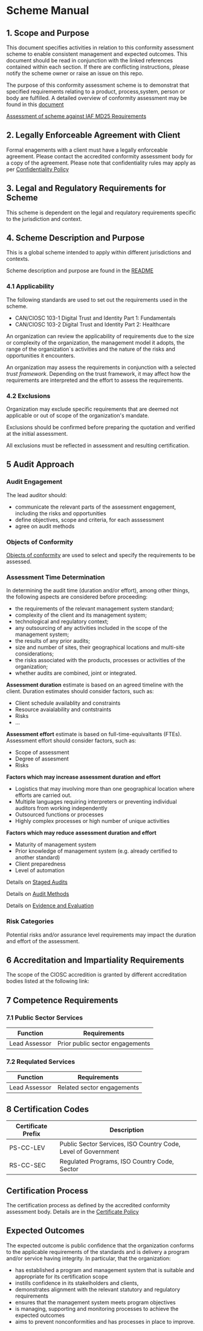 # Scheme Manual

## 1. Scope and Purpose

This document specifies activities in relation to this conformity assessment scheme to enable consistent management and expected outcomes. This document should be read in conjunction with the linked references contained within each section. If there are conflicting instructions, please notify the scheme owner or raise an issue on this repo.

The purpose of this conformity assessment scheme is to demonstrat that specified requirements relating to a product, process,system, person or body are fulfilled. A detailed overview of conformity assessment may be found in this [document](./docs/conformity-assessment.md)

[Assessment of scheme against IAF MD25 Requirements](iaf-md25-requirements.md)

## 2. Legally Enforceable Agreement with Client

Formal enagements with a client must have a legally enforceable agreement. Please contact the accredited conformity assessment body for a copy of the agreement. Please note that confidentiality rules may apply as per [Confidentiality Policy](../public-information/confidentiality-policy.md)

## 3. Legal and Regulatory Requirements for Scheme

This scheme is dependent on the legal and requlatory requirements specific to the jurisdiction and context.

## 4. Scheme Description and Purpose

This is a global scheme intended to apply within different jurisdictions and contexts.

Scheme description and purpose are found in the [README](../README.md)



### 4.1 Applicability

The following standards are used to set out the requirements used in the scheme.
* CAN/CIOSC 103-1 Digital Trust and Identity Part 1: Fundamentals
* CAN/CIOSC 103-2 Digital Trust and Identity Part 2: Healthcare

An organization can review the applicability of requirements due to the size or complexity of the organization, the management model it adopts, the range of the organization`s activities and the nature of the risks and opportunities it encounters.

An organization may assess the requirements in conjunction with a selected *trust framework*. Depending on the trust framework, it may affect how the requirements are interpreted and the effort to assess the requirements.


### 4.2 Exclusions
Organization may exclude specific requirements that are deemed not applicable or out of scope of the organization's mandate. 

Exclusions should be confirmed before preparing the quotation and verified at the initial assessment.

All exclusions must be reflected in assessment and resulting certification.

## 5 Audit Approach

### Audit Engagement
The lead auditor should:
* communicate the relevant parts of the assessment engagement, including the risks and opportunities
* define objectives, scope and criteria, for each asssessment
* agree on audit methods


### Objects of Conformity

[Objects of conformity](./objects-of-conformity.md) are used to select and specify the requirements to be assessed.


### Assessment Time Determination

In determining the audit time (duration and/or effort), among other things, the following aspects are considered before proceeding: 

* the requirements of the relevant management system standard; 
* complexity of the client and its management system; 
* technological and regulatory context; 
* any outsourcing of any activities included in the scope of the management system; 
* the results of any prior audits; 
* size and number of sites, their geographical locations and multi-site considerations; 
* the risks associated with the products, processes or activities of the organization; 
* whether audits are combined, joint or integrated. 

**Assessment duration** estimate is based on an agreed timeline with the client. Duration estimates should consider factors, such as:
* Client schedule availablity and constraints
* Resource avaialability and contstraints
* Risks
* ...

**Assessment effort** estimate is based on full-time-equivaltants (FTEs). Assessment effort should consider factors, such as:
* Scope of assessment
* Degree of assesment
* Risks

**Factors which may increase assessment duration and effort**
* Logistics that may involving more than one geographical location where efforts are carried out.
* Multiple languages requiring interpreters or preventing individual auditors from working independently
* Outsourced functions or processes
* Highly complex processes or high number of unique activities

**Factors which may reduce assessment duration and effort**
* Maturity of management system
* Prior knowledge of management system (e.g. already certified to another standard)
* Client preparedness
* Level of automation

Details on [Staged Audits](staged-audits.md)

Details on [Audit Methods](audit-methods.md)

Details on [Evidence and Evaluation](./evidence-evaluation.md)

### Risk Categories
Potential risks and/or assurance level requirements may impact the duration and effort of the assessment.


## 6 Accreditation and Impartiality Requirements

The scope of the CIOSC accredition is granted by different accreditation bodies listed at the following link:

## 7 Competence Requirements


### 7.1 Public Sector Services

|Function|Requirements|
|---|---|
Lead Assessor| Prior public sector engagements|

### 7.2 Requlated Services
Function|Requirements|
|---|---|
Lead Assessor| Related sector engagements|



## 8 Certification Codes

|Certificate Prefix|Description|
|---|---|
|PS-CC-LEV|Public Sector Services, ISO Country Code, Level of Government|
|RS-CC-SEC|Regulated Programs, ISO Country Code, Sector|


## Certification Process

The certification process as defined by the accredited conformity assessment body. Details are in the [Certificate Policy](../public-information/certificate-issuance.md) 

## Expected Outcomes

The expected outcome is public confidence that the organization conforms to the applicable requirements of
the standards and is delivery a program and/or service having integrity. In particular, that the organization:
* has established a program and management system that is suitable and appropriate for its certification scope
* instills confidence in its stakelholders and clients, 
* demonstrates alignment  with the relevant statutory and regulatory requirements 
* ensures that the management system meets program objectives 
* is managing, supporting and monitoring processes to achieve the expected outcomes
* aims to prevent nonconformities and has processes in place to improve.